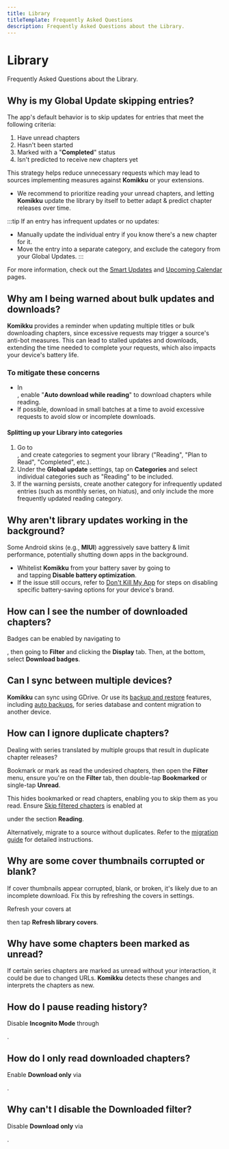 ```yaml
---
title: Library
titleTemplate: Frequently Asked Questions
description: Frequently Asked Questions about the Library.
---
```


# Library
Frequently Asked Questions about the Library.

## Why is my Global Update skipping entries?
The app's default behavior is to skip updates for entries that meet the following criteria:

1. Have unread chapters
1. Hasn't been started
1. Marked with a "**Completed**" status
1. Isn't predicted to receive new chapters yet

This strategy helps reduce unnecessary requests which may lead to sources implementing measures against **Komikku** or your extensions.
* We recommend to prioritize reading your unread chapters, and letting **Komikku** update the library by itself to better adapt & predict chapter releases over time.

:::tip
If an entry has infrequent updates or no updates:
* Manually update the individual entry if you know there's a new chapter for it.
* Move the entry into a separate category, and exclude the category from your Global Updates.
:::

For more information, check out the [Smart Updates](/docs/faq/updates/smart) and [Upcoming Calendar](/docs/faq/updates/upcoming) pages.

## Why am I being warned about bulk updates and downloads?
**Komikku** provides a reminder when updating multiple titles or bulk downloading chapters, since excessive requests may trigger a source's anti-bot measures.
This can lead to stalled updates and downloads, extending the time needed to complete your requests, which also impacts your device's battery life.
### To mitigate these concerns
* In <nav to="downloads">, enable "**Auto download while reading**" to download chapters while reading.
* If possible, download in small batches at a time to avoid excessive requests to avoid slow or incomplete downloads.

#### Splitting up your Library into categories
1. Go to <nav to="library">, and create categories to segment your library ("Reading", "Plan to Read", "Completed", etc.).
1. Under the **Global update** settings, tap on **Categories** and select individual categories such as "Reading" to be included.
1. If the warning persists, create another category for infrequently updated entries (such as monthly series, on hiatus), and only include the more frequently updated reading category.

## Why aren't library updates working in the background?
Some Android skins (e.g., **MIUI**) aggressively save battery & limit performance, potentially shutting down apps in the background.
* Whitelist **Komikku** from your battery saver by going to <nav to="advanced"> and tapping **Disable battery optimization**.
* If the issue still occurs, refer to [Don't Kill My App](https://dontkillmyapp.com/) for steps on disabling specific battery-saving options for your device's brand.

## How can I see the number of downloaded chapters?
Badges can be enabled by navigating to <nav to="main_library">, then going to **Filter** and clicking the **Display** tab.
Then, at the bottom, select **Download badges**.

## Can I sync between multiple devices?
**Komikku** can sync using GDrive.
Or use its [backup and restore](/docs/guides/backups) features, including [auto backups](/docs/guides/backups#enabling-automatic-backups), for series database and content migration to another device.

## How can I ignore duplicate chapters?
Dealing with series translated by multiple groups that result in duplicate chapter releases?

Bookmark or mark as read the undesired chapters, then open the **Filter** menu, ensure you're on the **Filter** tab, then double-tap **Bookmarked** or single-tap **Unread**.

This hides bookmarked or read chapters, enabling you to skip them as you read.
Ensure [Skip filtered chapters](/docs/guides/reader-settings#skip-filtered-chapters) is enabled at <nav to="reader"> under the section **Reading**.

Alternatively, migrate to a source without duplicates.
Refer to the [migration guide](/docs/guides/source-migration) for detailed instructions.

## Why are some cover thumbnails corrupted or blank?
If cover thumbnails appear corrupted, blank, or broken, it's likely due to an incomplete download. Fix this by refreshing the covers in settings.

Refresh your covers at <nav to="advanced"> then tap **Refresh library covers**.

## Why have some chapters been marked as unread?
If certain series chapters are marked as unread without your interaction, it could be due to changed URLs.
**Komikku** detects these changes and interprets the chapters as new.

## How do I pause reading history?
Disable **Incognito Mode** through <nav to="incognito-mode">.

## How do I only read downloaded chapters?
Enable **Download only** via <nav to="downloaded-only">.

## Why can't I disable the Downloaded filter?
Disable **Download only** via <nav to="downloaded-only">.

